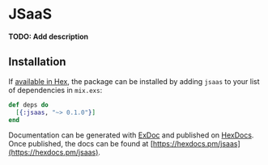 # JSaaS

**TODO: Add description**

## Installation

If [available in Hex](https://hex.pm/docs/publish), the package can be installed
by adding `jsaas` to your list of dependencies in `mix.exs`:

```elixir
def deps do
  [{:jsaas, "~> 0.1.0"}]
end
```

Documentation can be generated with [ExDoc](https://github.com/elixir-lang/ex_doc)
and published on [HexDocs](https://hexdocs.pm). Once published, the docs can
be found at [https://hexdocs.pm/jsaas](https://hexdocs.pm/jsaas).

